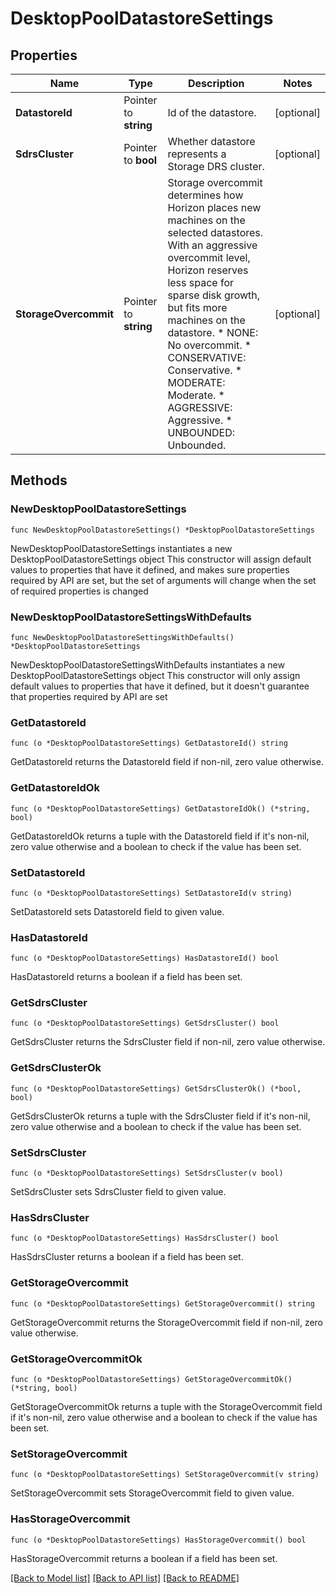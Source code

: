 # DesktopPoolDatastoreSettings

## Properties

Name | Type | Description | Notes
------------ | ------------- | ------------- | -------------
**DatastoreId** | Pointer to **string** | Id of the datastore. | [optional] 
**SdrsCluster** | Pointer to **bool** | Whether datastore represents a Storage DRS cluster. | [optional] 
**StorageOvercommit** | Pointer to **string** | Storage overcommit determines how Horizon places new machines on the selected datastores. With an aggressive overcommit level, Horizon reserves less space for sparse disk growth, but fits more machines on the datastore. * NONE: No overcommit. * CONSERVATIVE: Conservative. * MODERATE: Moderate. * AGGRESSIVE: Aggressive. * UNBOUNDED: Unbounded. | [optional] 

## Methods

### NewDesktopPoolDatastoreSettings

`func NewDesktopPoolDatastoreSettings() *DesktopPoolDatastoreSettings`

NewDesktopPoolDatastoreSettings instantiates a new DesktopPoolDatastoreSettings object
This constructor will assign default values to properties that have it defined,
and makes sure properties required by API are set, but the set of arguments
will change when the set of required properties is changed

### NewDesktopPoolDatastoreSettingsWithDefaults

`func NewDesktopPoolDatastoreSettingsWithDefaults() *DesktopPoolDatastoreSettings`

NewDesktopPoolDatastoreSettingsWithDefaults instantiates a new DesktopPoolDatastoreSettings object
This constructor will only assign default values to properties that have it defined,
but it doesn't guarantee that properties required by API are set

### GetDatastoreId

`func (o *DesktopPoolDatastoreSettings) GetDatastoreId() string`

GetDatastoreId returns the DatastoreId field if non-nil, zero value otherwise.

### GetDatastoreIdOk

`func (o *DesktopPoolDatastoreSettings) GetDatastoreIdOk() (*string, bool)`

GetDatastoreIdOk returns a tuple with the DatastoreId field if it's non-nil, zero value otherwise
and a boolean to check if the value has been set.

### SetDatastoreId

`func (o *DesktopPoolDatastoreSettings) SetDatastoreId(v string)`

SetDatastoreId sets DatastoreId field to given value.

### HasDatastoreId

`func (o *DesktopPoolDatastoreSettings) HasDatastoreId() bool`

HasDatastoreId returns a boolean if a field has been set.

### GetSdrsCluster

`func (o *DesktopPoolDatastoreSettings) GetSdrsCluster() bool`

GetSdrsCluster returns the SdrsCluster field if non-nil, zero value otherwise.

### GetSdrsClusterOk

`func (o *DesktopPoolDatastoreSettings) GetSdrsClusterOk() (*bool, bool)`

GetSdrsClusterOk returns a tuple with the SdrsCluster field if it's non-nil, zero value otherwise
and a boolean to check if the value has been set.

### SetSdrsCluster

`func (o *DesktopPoolDatastoreSettings) SetSdrsCluster(v bool)`

SetSdrsCluster sets SdrsCluster field to given value.

### HasSdrsCluster

`func (o *DesktopPoolDatastoreSettings) HasSdrsCluster() bool`

HasSdrsCluster returns a boolean if a field has been set.

### GetStorageOvercommit

`func (o *DesktopPoolDatastoreSettings) GetStorageOvercommit() string`

GetStorageOvercommit returns the StorageOvercommit field if non-nil, zero value otherwise.

### GetStorageOvercommitOk

`func (o *DesktopPoolDatastoreSettings) GetStorageOvercommitOk() (*string, bool)`

GetStorageOvercommitOk returns a tuple with the StorageOvercommit field if it's non-nil, zero value otherwise
and a boolean to check if the value has been set.

### SetStorageOvercommit

`func (o *DesktopPoolDatastoreSettings) SetStorageOvercommit(v string)`

SetStorageOvercommit sets StorageOvercommit field to given value.

### HasStorageOvercommit

`func (o *DesktopPoolDatastoreSettings) HasStorageOvercommit() bool`

HasStorageOvercommit returns a boolean if a field has been set.


[[Back to Model list]](../README.md#documentation-for-models) [[Back to API list]](../README.md#documentation-for-api-endpoints) [[Back to README]](../README.md)


